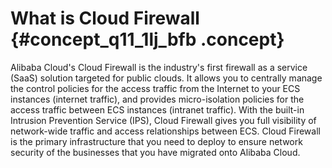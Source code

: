 # What is Cloud Firewall {#concept_q11_1lj_bfb .concept}

Alibaba Cloud's Cloud Firewall is the industry's first firewall as a service \(SaaS\) solution targeted for public clouds. It allows you to centrally manage the control policies for the access traffic from the Internet to your ECS instances \(internet traffic\), and provides micro-isolation policies for the access traffic between ECS instances \(intranet traffic\). With the built-in Intrusion Prevention Service \(IPS\), Cloud Firewall gives you full visibility of network-wide traffic and access relationships between ECS. Cloud Firewall is the primary infrastructure that you need to deploy to ensure network security of the businesses that you have migrated onto Alibaba Cloud.

